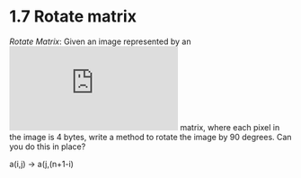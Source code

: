 # 1.7 Rotate matrix

*Rotate Matrix*: Given an image represented by an ![O(N\times N)](https://latex.codecogs.com/gif.latex?O%28N%5Ctimes%20N%29) matrix, where each pixel in the image is 4 bytes, write a method to rotate the image by 90 degrees. Can you do this in place?

a(i,j) -> a(j,(n+1-i)
